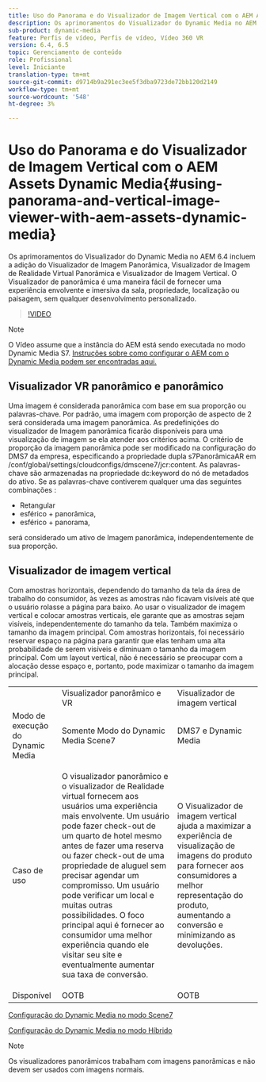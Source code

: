 ```yaml
---
title: Uso do Panorama e do Visualizador de Imagem Vertical com o AEM Assets Dynamic Media
description: Os aprimoramentos do Visualizador do Dynamic Media no AEM 6.4 incluem a adição do Visualizador de Imagem Panorâmica, Visualizador de Imagem de Realidade Virtual Panorâmica e Visualizador de Imagem Vertical. O Visualizador de panorâmica é uma maneira fácil de fornecer uma experiência envolvente e imersiva da sala, propriedade, localização ou paisagem, sem qualquer desenvolvimento personalizado.
sub-product: dynamic-media
feature: Perfis de vídeo, Perfis de vídeo, Vídeo 360 VR
version: 6.4, 6.5
topic: Gerenciamento de conteúdo
role: Profissional
level: Iniciante
translation-type: tm+mt
source-git-commit: d9714b9a291ec3ee5f3dba9723de72bb120d2149
workflow-type: tm+mt
source-wordcount: '548'
ht-degree: 3%

---
```



# Uso do Panorama e do Visualizador de Imagem Vertical com o AEM Assets Dynamic Media{#using-panorama-and-vertical-image-viewer-with-aem-assets-dynamic-media}

Os aprimoramentos do Visualizador do Dynamic Media no AEM 6.4 incluem a adição do Visualizador de Imagem Panorâmica, Visualizador de Imagem de Realidade Virtual Panorâmica e Visualizador de Imagem Vertical. O Visualizador de panorâmica é uma maneira fácil de fornecer uma experiência envolvente e imersiva da sala, propriedade, localização ou paisagem, sem qualquer desenvolvimento personalizado.

>[!VIDEO](https://video.tv.adobe.com/v/24156/?quality=9&learn=on)

>[!NOTE]
>
>O Vídeo assume que a instância do AEM está sendo executada no modo Dynamic Media S7. [Instruções sobre como configurar o AEM com o Dynamic Media podem ser encontradas aqui.](https://helpx.adobe.com/br/experience-manager/6-3/assets/using/config-dynamic-fp-14410.html)

## Visualizador VR panorâmico e panorâmico

Uma imagem é considerada panorâmica com base em sua proporção ou palavras-chave. Por padrão, uma imagem com proporção de aspecto de 2 será considerada uma imagem panorâmica. As predefinições do visualizador de Imagem panorâmica ficarão disponíveis para uma visualização de imagem se ela atender aos critérios acima. O critério de proporção da imagem panorâmica pode ser modificado na configuração do DMS7 da empresa, especificando a propriedade dupla s7PanorâmicaAR em /conf/global/settings/cloudconfigs/dmscene7/jcr:content. As palavras-chave são armazenadas na propriedade dc:keyword do nó de metadados do ativo. Se as palavras-chave contiverem qualquer uma das seguintes combinações :

* Retangular
* esférico + panorâmica,
* esférico + panorama,

será considerado um ativo de Imagem panorâmica, independentemente de sua proporção.

## Visualizador de imagem vertical

Com amostras horizontais, dependendo do tamanho da tela da área de trabalho do consumidor, às vezes as amostras não ficavam visíveis até que o usuário rolasse a página para baixo. Ao usar o visualizador de imagem vertical e colocar amostras verticais, ele garante que as amostras sejam visíveis, independentemente do tamanho da tela. Também maximiza o tamanho da imagem principal. Com amostras horizontais, foi necessário reservar espaço na página para garantir que elas tenham uma alta probabilidade de serem visíveis e diminuam o tamanho da imagem principal. Com um layout vertical, não é necessário se preocupar com a alocação desse espaço e, portanto, pode maximizar o tamanho da imagem principal.

<table> 
 <tbody>
  <tr>
   <td> </td>
   <td>Visualizador panorâmico e VR</td>
   <td>Visualizador de imagem vertical</td>
  </tr>
  <tr>
   <td>Modo de execução do Dynamic Media</td>
   <td>Somente Modo do Dynamic Media Scene7</td>
   <td>DMS7 e Dynamic Media</td>
  </tr>
  <tr>
   <td>Caso de uso </td>
   <td><p>O visualizador panorâmico e o visualizador de Realidade virtual fornecem aos usuários uma experiência mais envolvente. Um usuário pode fazer check-out de um quarto de hotel mesmo antes de fazer uma reserva ou fazer check-out de uma propriedade de aluguel sem precisar agendar um compromisso. Um usuário pode verificar um local e muitas outras possibilidades. O foco principal aqui é fornecer ao consumidor uma melhor experiência quando ele visitar seu site e eventualmente aumentar sua taxa de conversão.</p> <p> </p> </td> 
   <td><p>O Visualizador de imagem vertical ajuda a maximizar a experiência de visualização de imagens do produto para fornecer aos consumidores a melhor representação do produto, aumentando a conversão e minimizando as devoluções.</p> <p> </p> </td>
  </tr>
  <tr>
   <td>Disponível </td>
   <td>OOTB</td>
   <td>OOTB</td>
  </tr>
 </tbody>
</table>

[Configuração do Dynamic Media no modo Scene7](https://helpx.adobe.com/experience-manager/6-5/assets/using/config-dms7.html)

[Configuração do Dynamic Media no modo Híbrido](https://helpx.adobe.com/experience-manager/6-5/assets/using/config-dynamic.html)

>[!NOTE]
>
>Os visualizadores panorâmicos trabalham com imagens panorâmicas e não devem ser usados com imagens normais.
